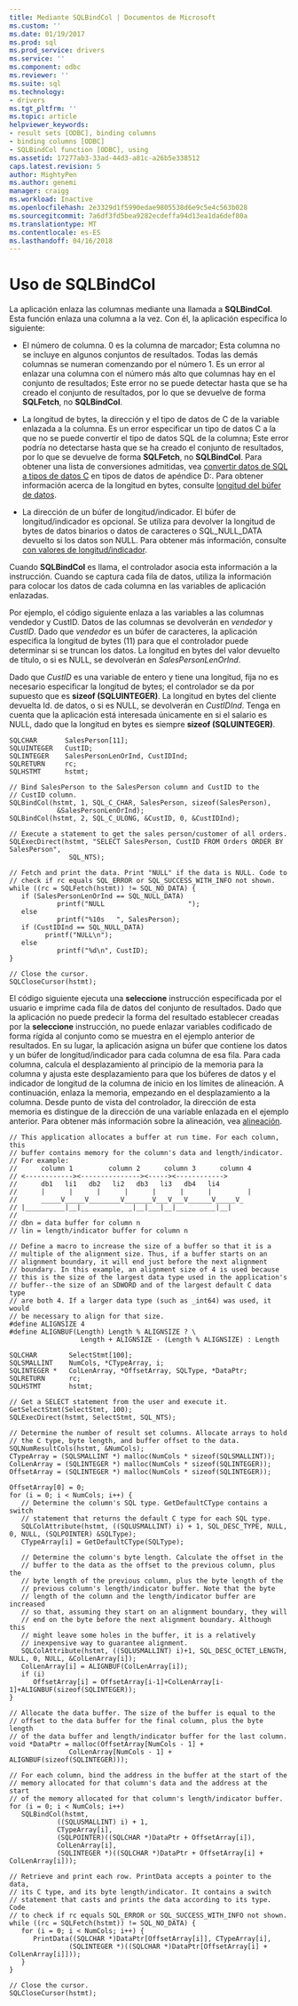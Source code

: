 ```yaml
---
title: Mediante SQLBindCol | Documentos de Microsoft
ms.custom: ''
ms.date: 01/19/2017
ms.prod: sql
ms.prod_service: drivers
ms.service: ''
ms.component: odbc
ms.reviewer: ''
ms.suite: sql
ms.technology:
- drivers
ms.tgt_pltfrm: ''
ms.topic: article
helpviewer_keywords:
- result sets [ODBC], binding columns
- binding columns [ODBC]
- SQLBindCol function [ODBC], using
ms.assetid: 17277ab3-33ad-44d3-a81c-a26b5e338512
caps.latest.revision: 5
author: MightyPen
ms.author: genemi
manager: craigg
ms.workload: Inactive
ms.openlocfilehash: 2e3329d1f5990edae9805538d6e9c5e4c563b028
ms.sourcegitcommit: 7a6df3fd5bea9282ecdeffa94d13ea1da6def80a
ms.translationtype: MT
ms.contentlocale: es-ES
ms.lasthandoff: 04/16/2018
---
```

# <a name="using-sqlbindcol"></a>Uso de SQLBindCol
La aplicación enlaza las columnas mediante una llamada a **SQLBindCol**. Esta función enlaza una columna a la vez. Con él, la aplicación especifica lo siguiente:  
  
-   El número de columna. 0 es la columna de marcador; Esta columna no se incluye en algunos conjuntos de resultados. Todas las demás columnas se numeran comenzando por el número 1. Es un error al enlazar una columna con el número más alto que columnas hay en el conjunto de resultados; Este error no se puede detectar hasta que se ha creado el conjunto de resultados, por lo que se devuelve de forma **SQLFetch**, no **SQLBindCol**.  
  
-   La longitud de bytes, la dirección y el tipo de datos de C de la variable enlazada a la columna. Es un error especificar un tipo de datos C a la que no se puede convertir el tipo de datos SQL de la columna; Este error podría no detectarse hasta que se ha creado el conjunto de resultados, por lo que se devuelve de forma **SQLFetch**, no **SQLBindCol**. Para obtener una lista de conversiones admitidas, vea [convertir datos de SQL a tipos de datos C](../../../odbc/reference/appendixes/converting-data-from-sql-to-c-data-types.md) en tipos de datos de apéndice D:. Para obtener información acerca de la longitud en bytes, consulte [longitud del búfer de datos](../../../odbc/reference/develop-app/data-buffer-length.md).  
  
-   La dirección de un búfer de longitud/indicador. El búfer de longitud/indicador es opcional. Se utiliza para devolver la longitud de bytes de datos binarios o datos de caracteres o SQL_NULL_DATA devuelto si los datos son NULL. Para obtener más información, consulte [con valores de longitud/indicador](../../../odbc/reference/develop-app/using-length-and-indicator-values.md).  
  
 Cuando **SQLBindCol** es llama, el controlador asocia esta información a la instrucción. Cuando se captura cada fila de datos, utiliza la información para colocar los datos de cada columna en las variables de aplicación enlazadas.  
  
 Por ejemplo, el código siguiente enlaza a las variables a las columnas vendedor y CustID. Datos de las columnas se devolverán en *vendedor* y *CustID*. Dado que *vendedor* es un búfer de caracteres, la aplicación especifica la longitud de bytes (11) para que el controlador puede determinar si se truncan los datos. La longitud en bytes del valor devuelto de título, o si es NULL, se devolverán en *SalesPersonLenOrInd*.  
  
 Dado que *CustID* es una variable de entero y tiene una longitud, fija no es necesario especificar la longitud de bytes; el controlador se da por supuesto que es **sizeof (**SQLUINTEGER**)**. La longitud en bytes del cliente devuelta Id. de datos, o si es NULL, se devolverán en *CustIDInd*. Tenga en cuenta que la aplicación está interesada únicamente en si el salario es NULL, dado que la longitud en bytes es siempre **sizeof (**SQLUINTEGER**)**.  
  
```  
SQLCHAR       SalesPerson[11];  
SQLUINTEGER   CustID;  
SQLINTEGER    SalesPersonLenOrInd, CustIDInd;  
SQLRETURN     rc;  
SQLHSTMT      hstmt;  
  
// Bind SalesPerson to the SalesPerson column and CustID to the   
// CustID column.  
SQLBindCol(hstmt, 1, SQL_C_CHAR, SalesPerson, sizeof(SalesPerson),  
            &SalesPersonLenOrInd);  
SQLBindCol(hstmt, 2, SQL_C_ULONG, &CustID, 0, &CustIDInd);  
  
// Execute a statement to get the sales person/customer of all orders.  
SQLExecDirect(hstmt, "SELECT SalesPerson, CustID FROM Orders ORDER BY SalesPerson",  
               SQL_NTS);  
  
// Fetch and print the data. Print "NULL" if the data is NULL. Code to   
// check if rc equals SQL_ERROR or SQL_SUCCESS_WITH_INFO not shown.  
while ((rc = SQLFetch(hstmt)) != SQL_NO_DATA) {  
   if (SalesPersonLenOrInd == SQL_NULL_DATA)   
            printf("NULL                     ");  
   else   
            printf("%10s   ", SalesPerson);  
   if (CustIDInd == SQL_NULL_DATA)   
         printf("NULL\n");  
   else   
            printf("%d\n", CustID);  
}  
  
// Close the cursor.  
SQLCloseCursor(hstmt);  
```  
  
 El código siguiente ejecuta una **seleccione** instrucción especificada por el usuario e imprime cada fila de datos del conjunto de resultados. Dado que la aplicación no puede predecir la forma del resultado establecer creadas por la **seleccione** instrucción, no puede enlazar variables codificado de forma rígida al conjunto como se muestra en el ejemplo anterior de resultados. En su lugar, la aplicación asigna un búfer que contiene los datos y un búfer de longitud/indicador para cada columna de esa fila. Para cada columna, calcula el desplazamiento al principio de la memoria para la columna y ajusta este desplazamiento para que los búferes de datos y el indicador de longitud de la columna de inicio en los límites de alineación. A continuación, enlaza la memoria, empezando en el desplazamiento a la columna. Desde punto de vista del controlador, la dirección de esta memoria es distingue de la dirección de una variable enlazada en el ejemplo anterior. Para obtener más información sobre la alineación, vea [alineación](../../../odbc/reference/develop-app/alignment.md).  
  
```  
// This application allocates a buffer at run time. For each column, this   
// buffer contains memory for the column's data and length/indicator.   
// For example:  
//      column 1         column 2      column 3      column 4  
// <------------><---------------><-----><------------>  
//      db1   li1   db2   li2   db3   li3   db4   li4  
//      |      |      |      |      |      |      |         |  
//      _____V_____V________V_______V___V___V______V_____V_  
// |__________|__|_____________|__|___|__|__________|__|  
//  
// dbn = data buffer for column n  
// lin = length/indicator buffer for column n  
  
// Define a macro to increase the size of a buffer so that it is a   
// multiple of the alignment size. Thus, if a buffer starts on an   
// alignment boundary, it will end just before the next alignment   
// boundary. In this example, an alignment size of 4 is used because   
// this is the size of the largest data type used in the application's   
// buffer--the size of an SDWORD and of the largest default C data type   
// are both 4. If a larger data type (such as _int64) was used, it would   
// be necessary to align for that size.  
#define ALIGNSIZE 4  
#define ALIGNBUF(Length) Length % ALIGNSIZE ? \  
                  Length + ALIGNSIZE - (Length % ALIGNSIZE) : Length  
  
SQLCHAR        SelectStmt[100];  
SQLSMALLINT    NumCols, *CTypeArray, i;  
SQLINTEGER *   ColLenArray, *OffsetArray, SQLType, *DataPtr;  
SQLRETURN      rc;   
SQLHSTMT       hstmt;  
  
// Get a SELECT statement from the user and execute it.  
GetSelectStmt(SelectStmt, 100);  
SQLExecDirect(hstmt, SelectStmt, SQL_NTS);  
  
// Determine the number of result set columns. Allocate arrays to hold   
// the C type, byte length, and buffer offset to the data.  
SQLNumResultCols(hstmt, &NumCols);  
CTypeArray = (SQLSMALLINT *) malloc(NumCols * sizeof(SQLSMALLINT));  
ColLenArray = (SQLINTEGER *) malloc(NumCols * sizeof(SQLINTEGER));  
OffsetArray = (SQLINTEGER *) malloc(NumCols * sizeof(SQLINTEGER));  
  
OffsetArray[0] = 0;  
for (i = 0; i < NumCols; i++) {  
   // Determine the column's SQL type. GetDefaultCType contains a switch   
   // statement that returns the default C type for each SQL type.  
   SQLColAttribute(hstmt, ((SQLUSMALLINT) i) + 1, SQL_DESC_TYPE, NULL, 0, NULL, (SQLPOINTER) &SQLType);  
   CTypeArray[i] = GetDefaultCType(SQLType);  
  
   // Determine the column's byte length. Calculate the offset in the   
   // buffer to the data as the offset to the previous column, plus the   
   // byte length of the previous column, plus the byte length of the   
   // previous column's length/indicator buffer. Note that the byte   
   // length of the column and the length/indicator buffer are increased   
   // so that, assuming they start on an alignment boundary, they will  
   // end on the byte before the next alignment boundary. Although this   
   // might leave some holes in the buffer, it is a relatively   
   // inexpensive way to guarantee alignment.  
   SQLColAttribute(hstmt, ((SQLUSMALLINT) i)+1, SQL_DESC_OCTET_LENGTH, NULL, 0, NULL, &ColLenArray[i]);  
   ColLenArray[i] = ALIGNBUF(ColLenArray[i]);  
   if (i)  
      OffsetArray[i] = OffsetArray[i-1]+ColLenArray[i-1]+ALIGNBUF(sizeof(SQLINTEGER));  
}  
  
// Allocate the data buffer. The size of the buffer is equal to the   
// offset to the data buffer for the final column, plus the byte length   
// of the data buffer and length/indicator buffer for the last column.  
void *DataPtr = malloc(OffsetArray[NumCols - 1] +  
               ColLenArray[NumCols - 1] + ALIGNBUF(sizeof(SQLINTEGER)));  
  
// For each column, bind the address in the buffer at the start of the   
// memory allocated for that column's data and the address at the start   
// of the memory allocated for that column's length/indicator buffer.  
for (i = 0; i < NumCols; i++)  
   SQLBindCol(hstmt,  
            ((SQLUSMALLINT) i) + 1,  
            CTypeArray[i],  
            (SQLPOINTER)((SQLCHAR *)DataPtr + OffsetArray[i]),  
            ColLenArray[i],  
            (SQLINTEGER *)((SQLCHAR *)DataPtr + OffsetArray[i] + ColLenArray[i]));  
  
// Retrieve and print each row. PrintData accepts a pointer to the data,   
// its C type, and its byte length/indicator. It contains a switch   
// statement that casts and prints the data according to its type. Code   
// to check if rc equals SQL_ERROR or SQL_SUCCESS_WITH_INFO not shown.  
while ((rc = SQLFetch(hstmt)) != SQL_NO_DATA) {  
   for (i = 0; i < NumCols; i++) {  
      PrintData((SQLCHAR *)DataPtr[OffsetArray[i]], CTypeArray[i],  
               (SQLINTEGER *)((SQLCHAR *)DataPtr[OffsetArray[i] + ColLenArray[i]]));  
   }  
}  
  
// Close the cursor.  
SQLCloseCursor(hstmt);  
```
